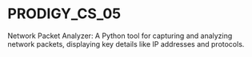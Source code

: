 # PRODIGY_CS_05
Network Packet Analyzer: A Python tool for capturing and analyzing network packets, displaying key details like IP addresses and protocols.
